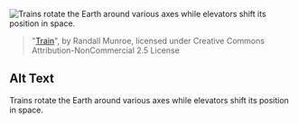 ![Trains rotate the Earth around various axes while elevators shift its position in space.](https://imgs.xkcd.com/comics/train.png)
> "[Train](https://xkcd.com/1366/)", by Randall Munroe, licensed under Creative Commons Attribution-NonCommercial 2.5 License

## Alt Text
Trains rotate the Earth around various axes while elevators shift its position in space.
